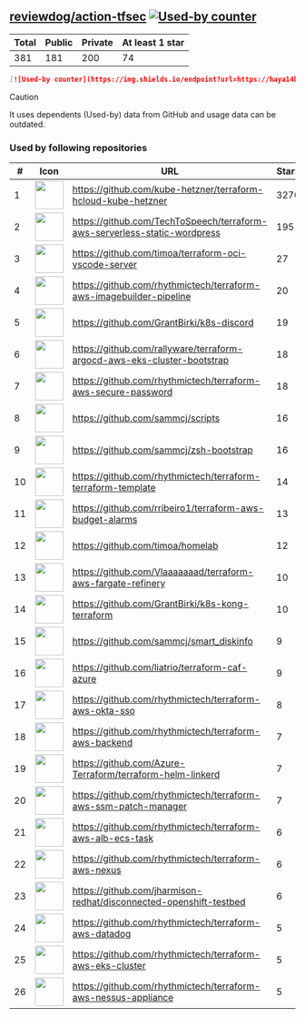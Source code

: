 





## [reviewdog/action-tfsec](https://github.com/reviewdog/action-tfsec) [![Used-by counter](https://img.shields.io/endpoint?url=https://haya14busa.github.io/github-used-by/data/reviewdog/action-tfsec/shieldsio.json)](https://github.com/haya14busa/github-used-by/tree/main/repo/reviewdog/action-tfsec)

| Total | Public | Private | At least 1 star
| ----- | ------ | ------- | ---------------
| 381 | 181 | 200 | 74 |

```md
[![Used-by counter](https://img.shields.io/endpoint?url=https://haya14busa.github.io/github-used-by/data/reviewdog/action-tfsec/shieldsio.json)](https://github.com/haya14busa/github-used-by/tree/main/repo/reviewdog/action-tfsec)
```

> [!CAUTION]
> It uses dependents (Used-by) data from GitHub and usage data can be outdated.

### Used by following repositories

| # | Icon | URL | Stars |
| -- | -- | -- | -- | 
|1|<img src="https://github.com/kube-hetzner.png" width=50 height=50>|https://github.com/kube-hetzner/terraform-hcloud-kube-hetzner|3270|
|2|<img src="https://github.com/TechToSpeech.png" width=50 height=50>|https://github.com/TechToSpeech/terraform-aws-serverless-static-wordpress|195|
|3|<img src="https://github.com/timoa.png" width=50 height=50>|https://github.com/timoa/terraform-oci-vscode-server|27|
|4|<img src="https://github.com/rhythmictech.png" width=50 height=50>|https://github.com/rhythmictech/terraform-aws-imagebuilder-pipeline|20|
|5|<img src="https://github.com/GrantBirki.png" width=50 height=50>|https://github.com/GrantBirki/k8s-discord|19|
|6|<img src="https://github.com/rallyware.png" width=50 height=50>|https://github.com/rallyware/terraform-argocd-aws-eks-cluster-bootstrap|18|
|7|<img src="https://github.com/rhythmictech.png" width=50 height=50>|https://github.com/rhythmictech/terraform-aws-secure-password|18|
|8|<img src="https://github.com/sammcj.png" width=50 height=50>|https://github.com/sammcj/scripts|16|
|9|<img src="https://github.com/sammcj.png" width=50 height=50>|https://github.com/sammcj/zsh-bootstrap|16|
|10|<img src="https://github.com/rhythmictech.png" width=50 height=50>|https://github.com/rhythmictech/terraform-terraform-template|14|
|11|<img src="https://github.com/rribeiro1.png" width=50 height=50>|https://github.com/rribeiro1/terraform-aws-budget-alarms|13|
|12|<img src="https://github.com/timoa.png" width=50 height=50>|https://github.com/timoa/homelab|12|
|13|<img src="https://github.com/Vlaaaaaaad.png" width=50 height=50>|https://github.com/Vlaaaaaaad/terraform-aws-fargate-refinery|10|
|14|<img src="https://github.com/GrantBirki.png" width=50 height=50>|https://github.com/GrantBirki/k8s-kong-terraform|10|
|15|<img src="https://github.com/sammcj.png" width=50 height=50>|https://github.com/sammcj/smart_diskinfo|9|
|16|<img src="https://github.com/liatrio.png" width=50 height=50>|https://github.com/liatrio/terraform-caf-azure|9|
|17|<img src="https://github.com/rhythmictech.png" width=50 height=50>|https://github.com/rhythmictech/terraform-aws-okta-sso|8|
|18|<img src="https://github.com/rhythmictech.png" width=50 height=50>|https://github.com/rhythmictech/terraform-aws-backend|7|
|19|<img src="https://github.com/Azure-Terraform.png" width=50 height=50>|https://github.com/Azure-Terraform/terraform-helm-linkerd|7|
|20|<img src="https://github.com/rhythmictech.png" width=50 height=50>|https://github.com/rhythmictech/terraform-aws-ssm-patch-manager|7|
|21|<img src="https://github.com/rhythmictech.png" width=50 height=50>|https://github.com/rhythmictech/terraform-aws-alb-ecs-task|6|
|22|<img src="https://github.com/rhythmictech.png" width=50 height=50>|https://github.com/rhythmictech/terraform-aws-nexus|6|
|23|<img src="https://github.com/jharmison-redhat.png" width=50 height=50>|https://github.com/jharmison-redhat/disconnected-openshift-testbed|6|
|24|<img src="https://github.com/rhythmictech.png" width=50 height=50>|https://github.com/rhythmictech/terraform-aws-datadog|5|
|25|<img src="https://github.com/rhythmictech.png" width=50 height=50>|https://github.com/rhythmictech/terraform-aws-eks-cluster|5|
|26|<img src="https://github.com/rhythmictech.png" width=50 height=50>|https://github.com/rhythmictech/terraform-aws-nessus-appliance|5|
